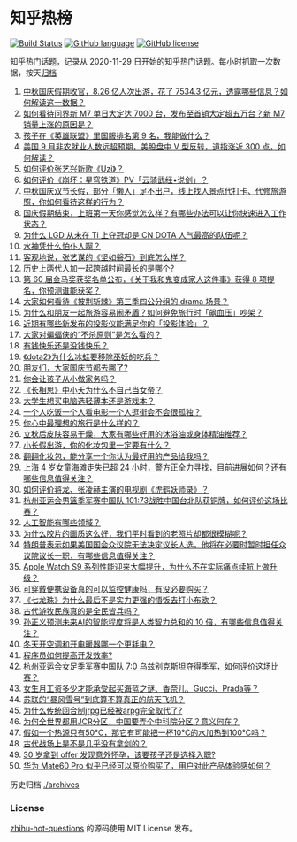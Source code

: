 # 知乎热榜
[![Build Status](https://github.com/ToWeLong/zhihu-hot-questions/workflows/CI/badge.svg)](https://github.com/ToWeLong/zhihu-hot-questions/actions)
[![GitHub language](https://img.shields.io/badge/language-golang-orange.svg)](https://golang.org/)
[![GitHub license](https://img.shields.io/github/license/ToWeLong/zhihu-hot-questions)](https://github.com/ToWeLong/zhihu-hot-questions/blob/main/LICENSE)

知乎热门话题，记录从 2020-11-29 日开始的知乎热门话题。每小时抓取一次数据，按天[归档](./archives)

<!-- BEGIN -->

1. [中秋国庆假期收官，8.26 亿人次出游，花了 7534.3 亿元，透露哪些信息？如何解读这一数据？](https://www.zhihu.com/question/624944520)
1. [如何看待问界新 M7 单日大定达 7000 台，发布至首销大定超五万台？新 M7 销量上涨的原因是？](https://www.zhihu.com/question/624914052)
1. [孩子在《英雄联盟》里国服排名第 9 名，我能做什么？](https://www.zhihu.com/question/624801875)
1. [美国 9 月非农就业人数远超预期，美股盘中 V 型反转，道指涨近 300 点，如何解读？](https://www.zhihu.com/question/624944802)
1. [如何评价张艺兴新歌《Uzi》？](https://www.zhihu.com/question/624792889)
1. [如何评价《崩坏：星穹铁道》PV「云骑武经•说剑」？](https://www.zhihu.com/question/624864612)
1. [中秋国庆双节长假，部分「懒人」足不出户，线上找人景点代打卡、代修旅游照，你如何看待这样的行为？](https://www.zhihu.com/question/624879996)
1. [国庆假期结束，上班第一天你感觉怎么样？有哪些办法可以让你快速进入工作状态？](https://www.zhihu.com/question/624941781)
1. [为什么 LGD 从未在 Ti 上夺冠却是 CN DOTA 人气最高的队伍呢？](https://www.zhihu.com/question/487457682)
1. [水神凭什么怕仆人啊？](https://www.zhihu.com/question/624653685)
1. [客观地说，张艺谋的《坚如磐石》到底怎么样？](https://www.zhihu.com/question/624013012)
1. [历史上两代人加一起跨越时间最长的是哪个?](https://www.zhihu.com/question/624784867)
1. [第 60 届金马奖获奖名单公布，《关于我和鬼变成家人这件事》获得 8 项提名，你预测谁能获奖？](https://www.zhihu.com/question/624679672)
1. [大家如何看待《披荆斩棘》第三季四公分组的 drama 场景？](https://www.zhihu.com/question/624881756)
1. [为什么和朋友一起旅游容易闹矛盾？如何避免旅行时「飙血压」吵架？](https://www.zhihu.com/question/623127232)
1. [近期有哪些新发布的投影仪能满足你的「投影体验」？](https://www.zhihu.com/question/619680728)
1. [大家对蝙蝠侠的“不杀原则”是怎么看的？](https://www.zhihu.com/question/623950278)
1. [有钱快乐还是没钱快乐？](https://www.zhihu.com/question/624954608)
1. [《dota2》为什么冰蛙要移除巫妖的吃兵？](https://www.zhihu.com/question/624283818)
1. [朋友们，大家国庆节都去哪了?](https://www.zhihu.com/question/624216076)
1. [你会让孩子从小做家务吗？](https://www.zhihu.com/question/615891210)
1. [《长相思》中小夭为什么不自己当女帝？](https://www.zhihu.com/question/617684583)
1. [大学生想买电脑选轻薄本还是游戏本？](https://www.zhihu.com/question/624889030)
1. [一个人吃饭一个人看电影一个人逛街会不会很孤独？](https://www.zhihu.com/question/624806396)
1. [你心中最理想的旅行是什么样的？](https://www.zhihu.com/question/624356199)
1. [立秋后皮肤容易干燥，大家有哪些好用的沐浴油或身体精油推荐？](https://www.zhihu.com/question/618787518)
1. [小长假出游，你的化妆包里一定要有什么？](https://www.zhihu.com/question/622787517)
1. [翻翻化妆包，能分享一个你认为最好用的产品给我吗？](https://www.zhihu.com/question/509492142)
1. [上海 4 岁女童海滩走失已超 24 小时，警方正全力寻找，目前进展如何？还有哪些信息值得关注？](https://www.zhihu.com/question/624858707)
1. [如何评价蒋龙、张凌赫主演的电视剧《虎鹤妖师录》？](https://www.zhihu.com/question/558653530)
1. [杭州亚运会男篮季军赛中国队 101:73战胜中国台北队获铜牌，如何评价这场比赛？](https://www.zhihu.com/question/624879139)
1. [人工智能有哪些领域？](https://www.zhihu.com/question/446176207)
1. [为什么胶片的画质这么好，我们平时看到的老照片却都很模糊呢？](https://www.zhihu.com/question/268664390)
1. [特朗普表示如果美国国会众议院无法决定议长人选，他将在必要时暂时担任众议院议长一职，有哪些信息值得关注？](https://www.zhihu.com/question/624866620)
1. [Apple Watch S9 系列性能迎来大幅提升，为什么不在实际痛点续航上做升级？](https://www.zhihu.com/question/621849745)
1. [可穿戴便携设备真的可以监控健康吗，有没必要购买？](https://www.zhihu.com/question/623902516)
1. [《七龙珠》为什么最后不是实力更强的悟饭去打小布欧？](https://www.zhihu.com/question/21479250)
1. [古代游牧民族真的是全民皆兵吗？](https://www.zhihu.com/question/493558442)
1. [孙正义预测未来AI的智能程度将是人类智力总和的 10 倍，有哪些信息值得关注？](https://www.zhihu.com/question/624866226)
1. [冬天开空调和开电暖器哪一个更耗电？](https://www.zhihu.com/question/27960688)
1. [程序员如何提高开发效率?](https://www.zhihu.com/question/392672120)
1. [杭州亚运会女足季军赛中国队 7:0 乌兹别克斯坦夺得季军，如何评价这场比赛？](https://www.zhihu.com/question/624879070)
1. [女生月工资多少才能承受起买海蓝之谜、香奈儿、Gucci、Prada等？](https://www.zhihu.com/question/290545785)
1. [苏联的“暴风雪号”到底算不算真正的航天飞机？](https://www.zhihu.com/question/21466371)
1. [为什么传统回合制jrpg已经被arpg完全取代了?](https://www.zhihu.com/question/619776511)
1. [为何全世界都用JCR分区，中国要弄个中科院分区？意义何在？](https://www.zhihu.com/question/624723439)
1. [假如一个热源只有50℃，那它有可能把一杯10℃的水加热到100℃吗？](https://www.zhihu.com/question/620587796)
1. [古代战场上是不是几乎没有拿剑的？](https://www.zhihu.com/question/624684833)
1. [30 岁拿到 offer 发现意外怀孕，该要孩子还是选择入职?](https://www.zhihu.com/question/622558872)
1. [华为 Mate60 Pro 似乎已经可以原价购买了，用户对此产品体验感如何？](https://www.zhihu.com/question/624680693)

<!-- END -->

历史归档 [./archives](./archives)


### License
[zhihu-hot-questions](https://github.com/towelong/zhihu-hot-questions) 的源码使用 MIT License 发布。